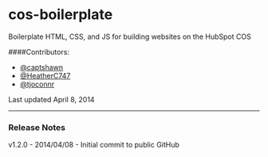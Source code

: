 cos-boilerplate
===============
Boilerplate HTML, CSS, and JS for building websites on the HubSpot COS

####Contributors:

* [@captshawn](https://github.com/captshawn)
* [@HeatherC747](https://github.com/HeatherC747)
* [@tjoconnr](https://github.com/tjoconnor)



Last updated April 8, 2014

----

### Release Notes

v1.2.0 - 2014/04/08 - Initial commit to public GitHub

